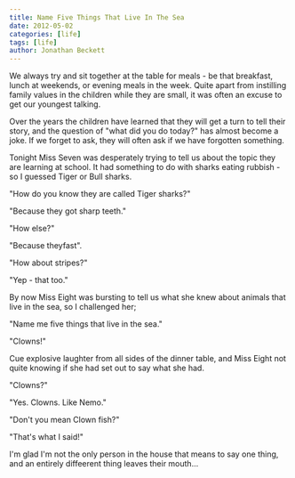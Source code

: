 ```yaml
---
title: Name Five Things That Live In The Sea
date: 2012-05-02
categories: [life]
tags: [life]
author: Jonathan Beckett
---
```


We always try and sit together at the table for meals - be that breakfast, lunch at weekends, or evening meals in the week. Quite apart from instilling family values in the children while they are small, it was often an excuse to get our youngest talking.

Over the years the children have learned that they will get a turn to tell their story, and the question of "what did you do today?" has almost become a joke. If we forget to ask, they will often ask if we have forgotten something.

Tonight Miss Seven was desperately trying to tell us about the topic they are learning at school. It had something to do with sharks eating rubbish - so I guessed Tiger or Bull sharks.

"How do you know they are called Tiger sharks?"

"Because they got sharp teeth."

"How else?"

"Because theyfast".

"How about stripes?"

"Yep - that too."

By now Miss Eight was bursting to tell us what she knew about animals that live in the sea, so I challenged her;

"Name me five things that live in the sea."

"Clowns!"

Cue explosive laughter from all sides of the dinner table, and Miss Eight not quite knowing if she had set out to say what she had.

"Clowns?"

"Yes. Clowns. Like Nemo."

"Don't you mean Clown fish?"

"That's what I said!"

I'm glad I'm not the only person in the house that means to say one thing, and an entirely diffeerent thing leaves their mouth...
